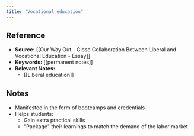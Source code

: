 ```yaml
---
title: "Vocational education"
---
```

## Reference
- **Source:** [[Our Way Out - Close Collaboration Between Liberal and Vocational Education - Essay]]
- **Keywords:** [[permanent notes]]
- **Relevant Notes:** 
	- [[Liberal education]]
## Notes
+ Manifested in the form of bootcamps and credentials
+ Helps students:
	+ Gain extra practical skills
	+ "Package" their learnings to match the demand of the labor market